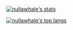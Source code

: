 [![nullawhale's stats](https://github-readme-stats.vercel.app/api?username=nullawhale&count_private=true&show_icons=true&theme=dark)](#)

[![nullawhale's top langs](https://github-readme-stats.vercel.app/api/top-langs/?username=nullawhale&layout=compact&theme=dark&langs_count=10&exclude_repo=VKR-TeX&hide=csharp)](#)

<!--
**nullawhale/nullawhale** is a ✨ _special_ ✨ repository because its `README.md` (this file) appears on your GitHub profile.

Here are some ideas to get you started:

- 🔭 I’m currently working on ...
- 🌱 I’m currently learning ...
- 👯 I’m looking to collaborate on ...
- 🤔 I’m looking for help with ...
- 💬 Ask me about ...
- 📫 How to reach me: ...
- 😄 Pronouns: ...
- ⚡ Fun fact: ...
-->
